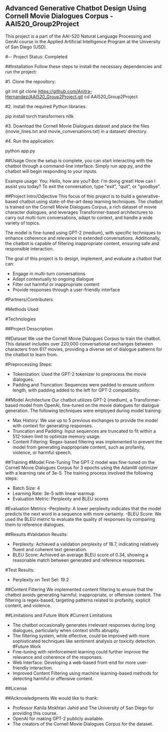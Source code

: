 ## Advanced Generative Chatbot Design Using Cornell Movie Dialogues Corpus - AAI520_Group2Project 

This project is a part of the AAI-520 Natural Language Processing and GenAI course in the Applied Artificial Intelligence Program at the University of San Diego (USD). 

#-- Project Status: Completed

##Installation
Follow these steps to install the necessary dependencies and run the project:

#1. Clone the repository:

git init
git clone https://github.com/Anitra-Hernandez/AAI520_Group2Project.git
cd AAI520_Group2Project

#2. Install the required Python libraries:

pip install torch transformers nltk

#3. Download the Cornell Movie Dialogues dataset and place the files (movie_lines.txt and movie_conversations.txt) in a dataset/ directory.

#4. Run the application:

python app.py

##Usage
Once the setup is complete, you can start interacting with the chatbot through a command-line interface. Simply run app.py, and the chatbot will begin responding to your inputs.

Example usage:
You: Hello, how are you?
Bot: I'm doing great! How can I assist you today?
To exit the conversation, type "exit", "quit", or "goodbye".

##Project Intro/Odjective
This focus of this project is to build a generative-based chatbot using state-of-the-art deep learning techniques. The chatbot is trained on the Cornell Movie Dialogues Corpus, a rich dataset of movie character dialogues, and leverages Transformer-based architectures to carry out multi-turn conversations, adapt to context, and handle a wide variety of topics.

The model is fine-tuned using GPT-2 (medium), with specific techniques to enhance coherence and relevance in extended conversations. Additionally, the chatbot is capable of filtering inappropriate content, ensuring safe and responsible interaction.

The goal of this project is to design, implement, and evaluate a chatbot that can:
- Engage in multi-turn conversations
- Adapt contextually to ongoing dialogue
- Filter out harmful or inappropriate content
- Provide responses through a user-friendly interface

#Partners/Contributers

#Methods Used

#Technologies

##Project Desscription

##Dataset
We use the Cornell Movie Dialogues Corpus to train the chatbot. This dataset includes over 220,000 conversational exchanges between characters from 617 movies, providing a diverse set of dialogue patterns for the chatbot to learn from.

#Preprocessing Steps:
- Tokenization: Used the GPT-2 tokenizer to preprocess the movie dialogues.
- Padding and Truncation: Sequences were padded to ensure uniform length, with padding added to the left for GPT-2 compatibility.

##Model Architecture
Our chatbot utilizes GPT-2 (medium), a Transformer-based model from OpenAI, fine-tuned on the movie dialogues for dialogue generation. The following techniques were employed during model training:

- Max History: We use up to 5 previous exchanges to provide the model with context for generating responses.
- Truncation and Padding: Input sequences are truncated to fit within a 512-token limit to optimize memory usage.
- Content Filtering: Regex-based filtering was implemented to prevent the model from generating inappropriate content, such as profanity, violence, or harmful speech.

##Training
#Model Fine-Tuning
The GPT-2 model was fine-tuned on the Cornell Movie Dialogues Corpus for 3 epochs using the AdamW optimizer with a learning rate of 3e-5. The training process involved the following steps:

- Batch Size: 4
- Learning Rate: 3e-5 with linear warmup
- Evaluation Metric: Perplexity and BLEU scores

#Evaluation Metrics
-Perplexity: A lower perplexity indicates that the model predicts the next word in a sequence with more certainty.
-BLEU Score: We used the BLEU metric to evaluate the quality of responses by comparing them to reference dialogues.

##Results
#Validation Reuslts: 
- Perplexity: Achieved a validation perplexity of 18.7, indicating relatively fluent and coherent text generation.
- BLEU Score: Achieved an average BLEU score of 0.34, showing a reasonable match between generated and reference responses.

#Test Results:
- Perplexity on Test Set: 19.2

##Content Filtering
We implemented content filtering to ensure that the chatbot avoids generating harmful, inappropriate, or offensive content. The filtering is regex-based, targeting patterns related to profanity, explicit content, and violence.

##Limitations and Future Work
#Current Limitations
- The chatbot occasionally generates irrelevant responses during long dialogues, particularly when context shifts abruptly.
- The filtering system, while effective, could be improved with more sophisticated techniques like sentiment analysis or toxicity detection.
#Future Work
- Fine-tuning with reinforcement learning could further improve the relevance and coherence of the responses.
- Web Interface: Developing a web-based front-end for more user-friendly interaction.
- Improved Content Filtering using machine learning-based methods for detecting harmful or offensive content.

##License


##Acknowledgments
We would like to thank:

- Professor Kahila Mokhtari Jahid and The University of San Diego for providing this course.
- OpenAI for making GPT-2 publicly available.
- The creators of the Cornell Movie Dialogues Corpus for the dataset.
